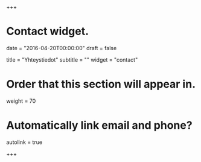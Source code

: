 +++
# Contact widget.

date = "2016-04-20T00:00:00"
draft = false

title = "Yhteystiedot"
subtitle = ""
widget = "contact"

# Order that this section will appear in.
weight = 70

# Automatically link email and phone?
autolink = true

+++

